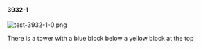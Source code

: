 #### 3932-1
![test-3932-1-0.png](https://github.com/lil-lab/nlvr/raw/master/nlvr/test/images/3/test-3932-1-0.png "test-3932-1-0.png")

There is a tower with a blue block below a yellow block at the top